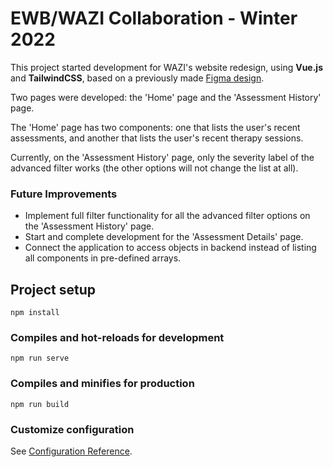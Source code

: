 # EWB/WAZI Collaboration - Winter 2022

This project started development for WAZI's website redesign, using **Vue.js** and **TailwindCSS**, based on a previously made [Figma design](https://www.figma.com/file/QRVrR5BHyJPY4QGnqJwLwF/Wazi-Collab---EWB?node-id=607%3A813).

Two pages were developed: the 'Home' page and the 'Assessment History' page. 

The 'Home' page has two components: one that lists the user's recent assessments, and another that lists the user's recent therapy sessions. 

Currently, on the 'Assessment History' page, only the severity label of the advanced filter works (the other options will not change the list at all).  

### Future Improvements
* Implement full filter functionality for all the advanced filter options on the 'Assessment History' page. 
* Start and complete development for the 'Assessment Details' page.
* Connect the application to access objects in backend instead of listing all components in pre-defined arrays. 

## Project setup
```
npm install
```

### Compiles and hot-reloads for development
```
npm run serve
```

### Compiles and minifies for production
```
npm run build
```

### Customize configuration
See [Configuration Reference](https://cli.vuejs.org/config/).
